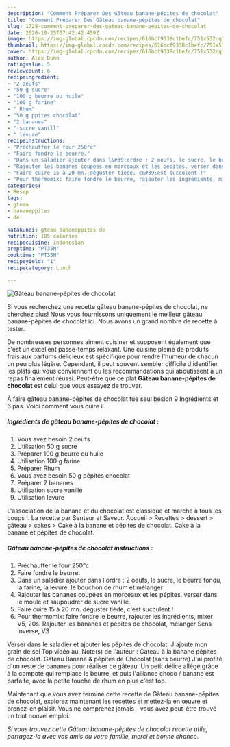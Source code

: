 ```yaml
---
description: "Comment Préparer Des Gâteau banane-pépites de chocolat"
title: "Comment Préparer Des Gâteau banane-pépites de chocolat"
slug: 1728-comment-preparer-des-gateau-banane-pepites-de-chocolat
date: 2020-10-25T07:42:42.459Z
image: https://img-global.cpcdn.com/recipes/616bcf9338c1befc/751x532cq70/gateau-banane-pepites-de-chocolat-photo-principale-de-la-recette.jpg
thumbnail: https://img-global.cpcdn.com/recipes/616bcf9338c1befc/751x532cq70/gateau-banane-pepites-de-chocolat-photo-principale-de-la-recette.jpg
cover: https://img-global.cpcdn.com/recipes/616bcf9338c1befc/751x532cq70/gateau-banane-pepites-de-chocolat-photo-principale-de-la-recette.jpg
author: Alex Dunn
ratingvalue: 5
reviewcount: 6
recipeingredient:
- "2 oeufs"
- "50 g sucre"
- "100 g beurre ou huile"
- "100 g farine"
- " Rhum"
- "50 g ppites chocolat"
- "2 bananes"
- " sucre vanill"
- " levure"
recipeinstructions:
- "Préchauffer le four 250°c"
- "Faire fondre le beurre."
- "Dans un saladier ajouter dans l&#39;ordre : 2 oeufs, le sucre, le beurre fondu, la farine, la levure, le bouchon de rhum et mélanger"
- "Rajouter les bananes coupées en morceaux et les pépites. verser dans le moule et saupoudrer de sucre vanillé."
- "Faire cuire 15 à 20 mn. déguster tiède, c&#39;est succulent !"
- "Pour thermomix: faire fondre le beurre, rajouter les ingrédients, mixer V5, 20s. Rajouter les bananes et pépites de chocolat, mélanger Sens Inverse, V3"
categories:
- Resep
tags:
- gteau
- bananeppites
- de

katakunci: gteau bananeppites de 
nutrition: 185 calories
recipecuisine: Indonesian
preptime: "PT35M"
cooktime: "PT35M"
recipeyield: "1"
recipecategory: Lunch

---
```



![Gâteau banane-pépites de chocolat](https://img-global.cpcdn.com/recipes/616bcf9338c1befc/751x532cq70/gateau-banane-pepites-de-chocolat-photo-principale-de-la-recette.jpg)

Si vous recherchez une recette gâteau banane-pépites de chocolat, ne cherchez plus! Nous vous fournissons uniquement le meilleur gâteau banane-pépites de chocolat ici. Nous avons un grand nombre de recette à tester.

De nombreuses personnes aiment cuisiner et supposent également que c'est un excellent passe-temps relaxant. Une cuisine pleine de produits frais aux parfums délicieux est spécifique pour rendre l'humeur de chacun un peu plus légère. Cependant, il peut souvent sembler difficile d'identifier les plats qui vous conviennent ou les recommandations qui aboutissent à un repas finalement réussi. Peut-être que ce plat <strong> Gâteau banane-pépites de chocolat </strong> est celui que vous essayez de trouver.

<!--inarticleads1-->

À faire gâteau banane-pépites de chocolat tue seul besion 9 Ingrédients et 6 pas. Voici comment vous cuire il.

##### Ingrédients de gâteau banane-pépites de chocolat :

1. Vous avez besoin 2 oeufs
1. Utilisation 50 g sucre
1. Préparer 100 g beurre ou huile
1. Utilisation 100 g farine
1. Préparer  Rhum
1. Vous avez besoin 50 g pépites chocolat
1. Préparer 2 bananes
1. Utilisation  sucre vanillé
1. Utilisation  levure


L&#39;association de la banane et du chocolat est classique et marche à tous les coups !. La recette par Senteur et Saveur. Accueil &gt; Recettes &gt; dessert &gt; gâteau &gt; cakes &gt; Cake à la banane et pépites de chocolat. Cake à la banane et pépites de chocolat. 

<!--inarticleads2-->

##### Gâteau banane-pépites de chocolat instructions :

1. Préchauffer le four 250°c
1. Faire fondre le beurre.
1. Dans un saladier ajouter dans l&#39;ordre : 2 oeufs, le sucre, le beurre fondu, la farine, la levure, le bouchon de rhum et mélanger
1. Rajouter les bananes coupées en morceaux et les pépites. verser dans le moule et saupoudrer de sucre vanillé.
1. Faire cuire 15 à 20 mn. déguster tiède, c&#39;est succulent !
1. Pour thermomix: faire fondre le beurre, rajouter les ingrédients, mixer V5, 20s. Rajouter les bananes et pépites de chocolat, mélanger Sens Inverse, V3


Verser dans le saladier et ajouter les pépites de chocolat. J&#39;ajoute mon grain de sel Top vidéo au. Note(s) de l&#39;auteur : Gateau à la banane pépites de chocolat. Gâteau Banane &amp; pépites de Chocolat (sans beurre) J&#39;ai profité d&#39;un reste de bananes pour réaliser ce gâteau. Un petit délice allégé grâce à la compote qui remplace le beurre, et puis l&#39;alliance choco / banane est parfaite, avec la petite touche de rhum en plus c&#39;est top. 

<!--inarticleads1-->

<p>
Maintenant que vous avez terminé cette recette de Gâteau banane-pépites de chocolat, explorez maintenant les recettes et mettez-la en œuvre et prenez-en plaisir. Vous ne comprenez jamais - vous avez peut-être trouvé un tout nouvel emploi.
</p>

<p>
<i>Si vous trouvez cette Gâteau banane-pépites de chocolat recette utile, partagez-la avec vos amis ou votre famille, merci et bonne chance.</i>
</p>
